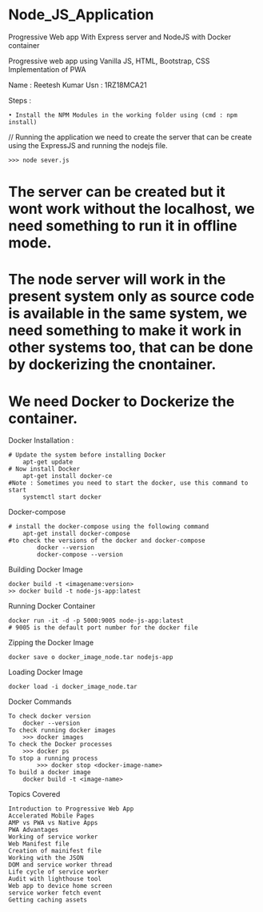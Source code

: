 # Node_JS_Application

Progressive Web app With  Express server and NodeJS with Docker container 


Progressive web app using Vanilla JS, HTML, Bootstrap, CSS
Implementation of PWA

Name : Reetesh Kumar
Usn : 1RZ18MCA21

Steps : 

    • Install the NPM Modules in the working folder using (cmd : npm install)

// Running the application we need to create the server that can be create using the ExpressJS and running the nodejs file.
	
	>>> node sever.js

# The server can be created but it wont work without the localhost, we need something to run it in offline mode.
# The node server will work in the present system only as source code is available in the same system, we need something to make it work in other systems too, that can be done by dockerizing the cnontainer.
# We need Docker to Dockerize the container.

Docker Installation :

	# Update the system before installing Docker
		apt-get update
	# Now install Docker
		apt-get install docker-ce
	#Note : Sometimes you need to start the docker, use this command to start
		systemctl start docker

Docker-compose

	# install the docker-compose using the following command
		apt-get install docker-compose
	#to check the versions of the docker and docker-compose
    		docker --version
    		docker-compose --version
Building Docker Image

	docker build -t <imagename:version>
	>> docker build -t node-js-app:latest

Running Docker Container

	docker run -it -d -p 5000:9005 node-js-app:latest
	# 9005 is the default port number for the docker file

Zipping the Docker Image

	docker save o docker_image_node.tar nodejs-app
Loading Docker Image
	
	docker load -i docker_image_node.tar

Docker Commands
	
	To check docker version
		docker --version
	To check running docker images
		>>> docker images 
	To check the Docker processes
		>>> docker ps
	To stop a running process
    		>>> docker stop <docker-image-name>
	To build a docker image
		docker build -t <image-name>


Topics Covered

	Introduction to Progressive Web App
	Accelerated Mobile Pages
	AMP vs PWA vs Native Apps
	PWA Advantages
	Working of service worker
	Web Manifest file
	Creation of mainifest file
	Working with the JSON
	DOM and service worker thread
	Life cycle of service worker
	Audit with lighthouse tool
	Web app to device home screen
	service worker fetch event
	Getting caching assets
